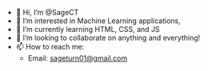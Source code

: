 - 👋 Hi, I’m @SageCT
- 👀 I’m interested in Machine Learning applications, 
- 🌱 I’m currently learning HTML, CSS, and JS
- 💞️ I’m looking to collaborate on anything and everything!
- 📫 How to reach me: 
  - Email: sageturn01@gmail.com
<!---
SageCT/SageCT is a ✨ special ✨ repository because its `README.md` (this file) appears on your GitHub profile.
You can click the Preview link to take a look at your changes.
--->
